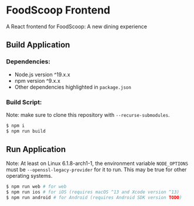 # FoodScoop Frontend
A React frontend for FoodScoop: A new dining experience

## Build Application

### Dependencies:
- Node.js version ^19.x.x
- npm version ^9.x.x
- Other dependencies highlighted in `package.json`

### Build Script:

Note: make sure to clone this repository with `--recurse-submodules`.

```sh
$ npm i
$ npm run build
```

## Run Application
Note: At least on Linux 6.1.8-arch1-1, the environment variable `NODE_OPTIONS` must be `--openssl-legacy-provider` for it to run. This may be true for other operating systems. 
```sh
$ npm run web # for web
$ npm run ios # for iOS (requires macOS ^13 and Xcode version ^13)
$ npm run android # for Android (requires Android SDK version TODO)
